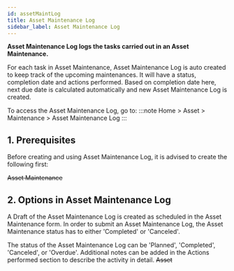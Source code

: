 ```yaml
---
id: assetMaintLog
title: Asset Maintenance Log
sidebar_label: Asset Maintenance Log
---
```


**Asset Maintenance Log logs the tasks carried out in an Asset Maintenance.**

For each task in Asset Maintenance, Asset Maintenance Log is auto created to keep track of the upcoming maintenances. It will have a status, completion date and actions performed. Based on completion date here, next due date is calculated automatically and new Asset Maintenance Log is created.

To access the Asset Maintenance Log, go to:
:::note
Home > Asset > Maintenance > Asset Maintenance Log
:::

## 1. Prerequisites

Before creating and using Asset Maintenance Log, it is advised to create the following first:

~~Asset Maintenance~~

## 2. Options in Asset Maintenance Log

A Draft of the Asset Maintenance Log is created as scheduled in the Asset Maintenance form. In order to submit an Asset Maintenance Log, the Asset Maintenance status has to either 'Completed' or 'Canceled'.

The status of the Asset Maintenance Log can be 'Planned', 'Completed', 'Canceled', or 'Overdue'.
Additional notes can be added in the Actions performed section to describe the activity in detail.
~~Asset~~
